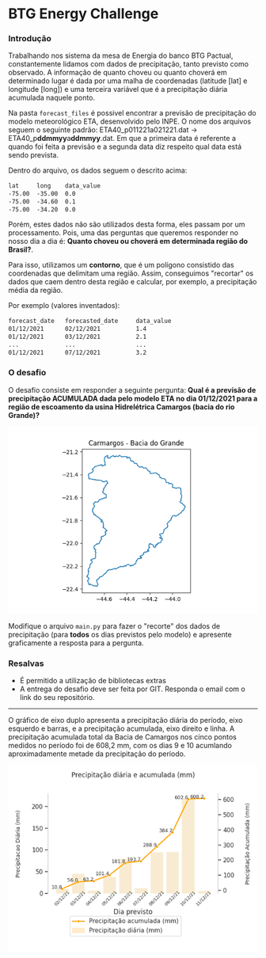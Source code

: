 # BTG Energy Challenge
### Introdução
Trabalhando nos sistema da mesa de Energia do banco BTG Pactual, constantemente lidamos com dados de precipitação, tanto previsto como observado. 
A informação de quanto choveu ou quanto choverá em determinado lugar é dada por uma malha de coordenadas 
(latitude [lat] e longitude [long]) e uma terceira variável que é a precipitação diária acumulada naquele ponto.

Na pasta `forecast_files` é possivel encontrar a previsão de precipitação do modelo meteorológico ETA, desenvolvido pelo INPE.
O nome dos arquivos seguem o seguinte padrão: ETA40_p011221a021221.dat -> ETA40_p**ddmmyy**a**ddmmyy**.dat. 
Em que a primeira data é referente a quando foi feita a previsão e a segunda data diz respeito qual data está sendo prevista.

Dentro do arquivo, os dados seguem o descrito acima:
```
lat     long    data_value
-75.00  -35.00  0.0
-75.00  -34.60  0.1
-75.00  -34.20  0.0
```

Porém, estes dados não são utilizados desta forma, eles passam por um processamento. Pois, uma das perguntas que queremos
responder no nosso dia a dia é: **Quanto choveu ou choverá em determinada região do Brasil?**. 

Para isso, utilizamos um **contorno**, que é um polígono consistido das coordenadas que delimitam uma região. 
Assim, conseguimos "recortar" os dados que caem dentro desta região e calcular, por exemplo, a precipitação média da região.

Por exemplo (valores inventados):
```
forecast_date   forecasted_date     data_value
01/12/2021      02/12/2021          1.4
01/12/2021      03/12/2021          2.1
...             ...                 ...
01/12/2021      07/12/2021          3.2
```


### O desafio
O desafio consiste em responder a seguinte pergunta: **Qual é a previsão de precipitação ACUMULADA dada pelo modelo ETA no dia 01/12/2021 para a região de escoamento da usina Hidrelétrica Camargos (bacia do rio Grande)?**

![Contorno de Camargos [Grande]](Contour_Camargos_Grande.png "Contorno de Carmargos")

Modifique o arquivo `main.py` para fazer o "recorte" dos dados de precipitação (para **todos** os dias previstos pelo modelo) e 
apresente graficamente a resposta para a pergunta.


### Resalvas
- É permitido a utilização de bibliotecas extras
- A entrega do desafio deve ser feita por GIT. Responda o email com o link do seu repositório.

___
O gráfico de eixo duplo apresenta a precipitação diária do período, eixo esquerdo e barras, e a precipitação acumulada, eixo direito e linha.
A precipitação acumulada total da Bacia de Camargos nos cinco pontos medidos no período foi de 608,2 mm, com os dias 9 e 10 acumlando aproximadamente metade da precipitação do período.


![Resposta gráfica](ETA40_pacummulated021221a111221.png "Precipitação diária e acumuladada da Bacia de Camargos")